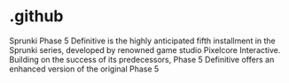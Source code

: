 # .github
Sprunki Phase 5 Definitive is the highly anticipated fifth installment in the Sprunki series, developed by renowned game studio Pixelcore Interactive. Building on the success of its predecessors, Phase 5 Definitive offers an enhanced version of the original Phase 5
